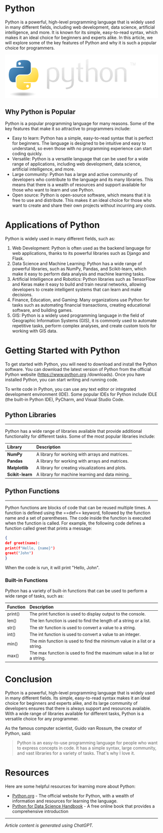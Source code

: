
# **Python**

Python is a powerful, high-level programming language that is widely used in many different fields,
including web development, data science, artificial intelligence, and more. It is known for its simple,
easy-to-read syntax, which makes it an ideal choice for beginners and experts alike. In this article,
we will explore some of the key features of Python and why it is such a popular choice for
programmers.


[![Python Logo](Python_logo_PNG11.png)](https://1000logos.net/wp-content/uploads/2020/09/Python_logo_PNG11.png)


## Why Python is Popular

Python is a popular programming language for many reasons. Some of the key features that make
it so attractive to programmers include:
* Easy to learn: Python has a simple, easy-to-read syntax that is perfect for beginners. The
language is designed to be intuitive and easy to understand, so even those with no
programming experience can start coding quickly.
* Versatile: Python is a versatile language that can be used for a wide range of applications,
including web development, data science, artificial intelligence, and more.
* Large community: Python has a large and active community of developers who contribute to
the language and its many libraries. This means that there is a wealth of resources and support
available for those who want to learn and use Python.
* Open source: Python is open-source software, which means that it is free to use and
distribute. This makes it an ideal choice for those who want to create and share their own
projects without incurring any costs.

# Applications of Python

Python is widely used in many different fields, such as:
1. Web Development: Python is often used as the backend language for web applications,
thanks to its powerful libraries such as Django and Flask.
2. Data Science and Machine Learning: Python has a wide range of powerful libraries, such as
NumPy, Pandas, and Scikit-learn, which make it easy to perform data analysis and machine
learning tasks.
3. Artificial Intelligence and Robotics: Python libraries such as TensorFlow and Keras make it
easy to build and train neural networks, allowing developers to create intelligent systems that
can learn and make decisions.
4. Finance, Education, and Gaming: Many organizations use Python for tasks such as
automating financial transactions, creating educational software, and building games.
5. GIS: Python is a widely used programming language in the field of Geographic Information
Systems (GIS), it is commonly used to automate repetitive tasks, perform complex analyses,
and create custom tools for working with GIS data.











# Getting Started with Python

To get started with Python, you will need to download and install the Python software. You can
download the latest version of Python from the official Python website (https://www.python.org
/downloads). Once you have installed Python, you can start writing and running code.

To write code in Python, you can use any text editor or integrated development environment (IDE).
Some popular IDEs for Python include IDLE (the built-in Python IDE), PyCharm, and Visual Studio
Code.

## Python Libraries
___
Python has a wide range of libraries available that provide additional functionality for different
tasks. Some of the most popular libraries include:

|    **Library**    |**Description**           |
|:---          |:---                              |
|**NumPy**     | A library for working with arrays and matrices.|
|**Pandas**          |   A library for working with arrays and matrices.                           |
|**Matplotlib**          |  A library for creating visualizations and plots.                            |
|**Scikit-learn**          |      A library for machine learning and data mining.                        |

## Python Functions
____

Python functions are blocks of code that can be reused multiple times. A function is defined using
the ==def== keyword, followed by the function name and a set of parentheses. The code inside the
function is executed when the function is called.
For example, the following code defines a function called greet that prints a message:

```json
{
def greet(name):
print(f"Hello, {name}")
greet("John")
}
```
When the code is run, it will print "Hello, John".

### **Built-in Functions**

Python has a variety of built-in functions that can be used to perform a wide range of tasks, such as:

| Function            | Description                                                         |
| :----               | :--------                                                           |
| print()             | The print function is used to display output to the console.        |
| len()               | The len function is used to find the length of a string or a list.  |
| str()               | The str function is used to convert a value to a string.            |
| int()               | The int function is used to convert a value to an integer.          |
| min()               | The min function is used to find the minimum value in a list or a string.|
| max()               | The max function is used to find the maximum value in a list or a string.|

# **Conclusion**
Python is a powerful, high-level programming language that is widely used in many different fields.
Its simple, easy-to-read syntax makes it an ideal choice for beginners and experts alike, and its
large community of developers ensures that there is always support and resources available. With
a wide range of libraries available for different tasks, Python is a versatile choice for any
programmer.

As the famous computer scientist, Guido van Rossum, the creator of Python, said:

>Python is an easy-to-use programming language for people who want to express concepts in
code. It has a simple syntax, large community, and vast libraries for a variety of tasks. That's
why I love it.

# **Resources**

Here are some helpful resources for learning more about Python:

* [Python.org](https://www.python.org/) - The official website for Python, with a wealth of information and resources for
learning the language.
* [Python for Data Science Handbook](https://jakevdp.github.io/PythonDataScienceHandbook) - A free online book that provides a comprehensive
introduction
___

*Article content is generated using ChatGPT.*